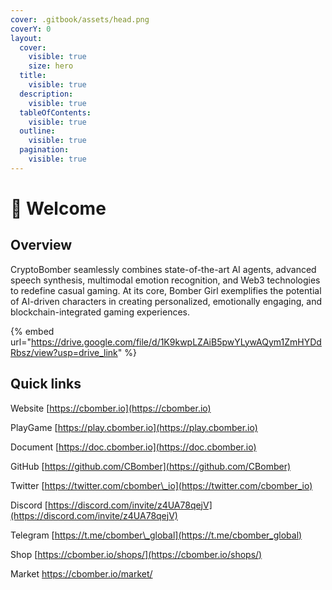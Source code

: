```yaml
---
cover: .gitbook/assets/head.png
coverY: 0
layout:
  cover:
    visible: true
    size: hero
  title:
    visible: true
  description:
    visible: true
  tableOfContents:
    visible: true
  outline:
    visible: true
  pagination:
    visible: true
---
```


# 👋 Welcome

## Overview

CryptoBomber seamlessly combines state-of-the-art AI agents, advanced speech synthesis, multimodal emotion recognition, and Web3 technologies to redefine casual gaming. At its core, Bomber Girl exemplifies the potential of AI-driven characters in creating personalized, emotionally engaging, and blockchain-integrated gaming experiences.

{% embed url="https://drive.google.com/file/d/1K9kwpLZAiB5pwYLywAQym1ZmHYDdRbsz/view?usp=drive_link" %}

## Quick links

Website      [https://cbomber.io](https://cbomber.io)

PlayGame   [https://play.cbomber.io](https://play.cbomber.io)

Document   [https://doc.cbomber.io](https://doc.cbomber.io)

GitHub        [https://github.com/CBomber](https://github.com/CBomber)

Twitter        [https://twitter.com/cbomber\_io](https://twitter.com/cbomber_io)

Discord       [https://discord.com/invite/z4UA78qejV](https://discord.com/invite/z4UA78qejV)

Telegram    [https://t.me/cbomber\_global](https://t.me/cbomber_global)

&#x20;

Shop           [https://cbomber.io/shops/](https://cbomber.io/shops/)        &#x20;

Market        https://cbomber.io/market/
